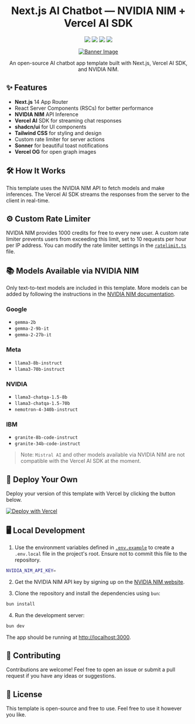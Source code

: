 
<h1 align="center">Next.js AI Chatbot — NVIDIA NIM + Vercel AI SDK</h1>

<p align="center">
  <img src="https://img.shields.io/badge/Next.js-000000.svg?style=for-the-badge&logo=nextdotjs&logoColor=white">
  <img src="https://img.shields.io/badge/TypeScript-3178C6.svg?style=for-the-badge&logo=TypeScript&logoColor=white">
  <img src="https://img.shields.io/badge/NVIDIA-76B900.svg?style=for-the-badge&logo=NVIDIA&logoColor=white">
  <img src="https://img.shields.io/badge/Vercel-000000.svg?style=for-the-badge&logo=Vercel&logoColor=white">
</p>

<p align="center">
  <a href="https://nvidia-ai.vercel.app/" target="_blank">
    <img src="https://nvidia-ai.vercel.app/og.png" alt="Banner Image" />
  </a>
</p>

<p align="center">An open-source AI chatbot app template built with Next.js, Vercel AI SDK, and NVIDIA NIM.</p>

## ✨ Features

- **Next.js** 14 App Router
- React Server Components (RSCs) for better performance
- **NVIDIA NIM** API Inference
- **Vercel AI** SDK for streaming chat responses
- **shadcn/ui** for UI components
- **Tailwind CSS** for styling and design
- Custom rate limiter for server actions
- **Sonner** for beautiful toast notifications
- **Vercel OG** for open graph images

## 🛠️ How It Works

This template uses the NVIDIA NIM API to fetch models and make inferences. The Vercel AI SDK streams the responses from the server to the client in real-time.

## ⚙️ Custom Rate Limiter

NVIDIA NIM provides 1000 credits for free to every new user. A custom rate limiter prevents users from exceeding this limit, set to 10 requests per hour per IP address. You can modify the rate limiter settings in the [`ratelimit.ts`](lib/ratelimit.ts) file.

## 📚 Models Available via NVIDIA NIM

Only text-to-text models are included in this template. More models can be added by following the instructions in the [NVIDIA NIM documentation](https://build.nvidia.com/docs/nim/).

### Google

- `gemma-2b`
- `gemma-2-9b-it`
- `gemma-2-27b-it`

### Meta

- `llama3-8b-instruct`
- `llama3-70b-instruct`

### NVIDIA

- `llama3-chatqa-1.5-8b`
- `llama3-chatqa-1.5-70b`
- `nemotron-4-340b-instruct`

### IBM

- `granite-8b-code-instruct`
- `granite-34b-code-instruct`

> Note: `Mistral AI` and other models available via NVIDIA NIM are not compatible with the Vercel AI SDK at the moment.

## 🚀 Deploy Your Own

Deploy your version of this template with Vercel by clicking the button below.

[![Deploy with Vercel](https://vercel.com/button)]()

## 🖥️ Local Development

1. Use the environment variables defined in [`.env.example`](.env.example) to create a `.env.local` file in the project's root. Ensure not to commit this file to the repository.

```bash
NVIDIA_NIM_API_KEY=
```

2. Get the NVIDIA NIM API key by signing up on the [NVIDIA NIM website](https://build.nvidia.com/explore/discover/).

3. Clone the repository and install the dependencies using `bun`:

```bash
bun install
```

4. Run the development server:

```bash
bun dev
```

The app should be running at [http://localhost:3000](http://localhost:3000).

## 🤝 Contributing

Contributions are welcome! Feel free to open an issue or submit a pull request if you have any ideas or suggestions.

## 📜 License

This template is open-source and free to use. Feel free to use it however you like.